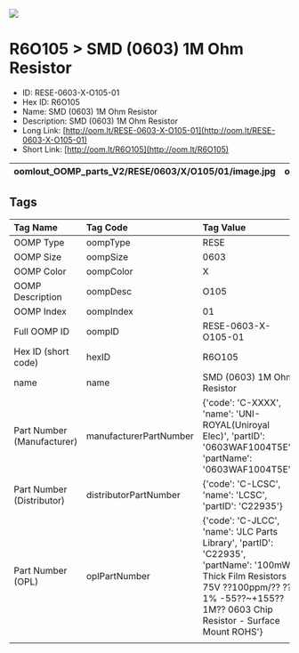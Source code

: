 


  
![][im]
# R6O105 > SMD (0603) 1M Ohm Resistor

- ID: RESE-0603-X-O105-01
- Hex ID: R6O105
- Name: SMD (0603) 1M Ohm Resistor
- Description: SMD (0603) 1M Ohm Resistor
- Long Link: [http://oom.lt/RESE-0603-X-O105-01](http://oom.lt/RESE-0603-X-O105-01)
- Short Link: [http://oom.lt/R6O105](http://oom.lt/R6O105)
  

|oomlout_OOMP_parts_V2/RESE/0603/X/O105/01/image.jpg|oomlout_OOMP_parts_V2/RESE/0603/X/O105/01/image_BOTTOM.jpg|oomlout_OOMP_parts_V2/RESE/0603/X/O105/01/image_RE.jpg||
| :---: | :---: | :---: | :---: |

## Tags
  

|Tag Name|Tag Code|Tag Value|
| :--- | :--- | :--- |
|OOMP Type|oompType|RESE|
|OOMP Size|oompSize|0603|
|OOMP Color|oompColor|X|
|OOMP Description|oompDesc|O105|
|OOMP Index|oompIndex|01|
|Full OOMP ID|oompID|RESE-0603-X-O105-01|
|Hex ID (short code)|hexID|R6O105|
|name|name|SMD (0603) 1M Ohm Resistor|
|Part Number (Manufacturer)|manufacturerPartNumber|{'code': 'C-XXXX', 'name': 'UNI-ROYAL(Uniroyal Elec)', 'partID': '0603WAF1004T5E', 'partName': '0603WAF1004T5E'}|
|Part Number (Distributor)|distributorPartNumber|{'code': 'C-LCSC', 'name': 'LCSC', 'partID': 'C22935'}|
|Part Number (OPL)|oplPartNumber|{'code': 'C-JLCC', 'name': 'JLC Parts Library', 'partID': 'C22935', 'partName': '100mW Thick Film Resistors 75V ??100ppm/?? ??1% -55??~+155?? 1M?? 0603  Chip Resistor - Surface Mount ROHS'}|
||||



[im]: RESE/0603/X/O105/01/image_450.jpg
